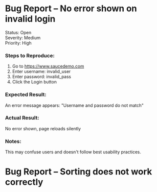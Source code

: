 # Bug Report – No error shown on invalid login

Status: Open  
Severity: Medium  
Priority: High  

### Steps to Reproduce:
1. Go to https://www.saucedemo.com  
2. Enter username: invalid_user  
3. Enter password: invalid_pass  
4. Click the Login button

### Expected Result:
An error message appears: "Username and password do not match"

### Actual Result:
No error shown, page reloads silently

### Notes:
This may confuse users and doesn't follow best usability practices.

# Bug Report – Sorting does not work correctly
